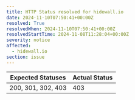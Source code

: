 ```yaml
---
title: HTTP Status resolved for hidewall.io
date: 2024-11-10T07:50:41+00:00Z
resolved: True
resolvedWhen: 2024-11-10T07:50:41+00:00Z
resolvedStartTime: 2024-11-08T11:28:04+00:00Z
severity: notice
affected:
  - hidewall.io
section: issue
---
```


| Expected Statuses | Actual Status  |
|-------------------|----------------|
| 200, 301, 302, 403 | 403 |

